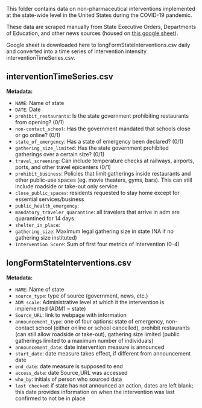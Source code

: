 This folder contains data on non-pharmaceutical interventions implemented at the state-wide level in the United States during the COVID-19 pandemic.

These data are scraped manually from State Executive Orders, Departments of Education, and other news sources (housed on [this google sheet](https://docs.google.com/spreadsheets/d/1_mk1J3ElMH5EmPILcrx8s1KqHqdQYXCWroJeKTR3pV4/edit#gid=221668309)).



Google sheet is downloaded here to longFormStateInterventions.csv daily and converted into a time series of intervention intensity interventionTimeSeries.csv.

## interventionTimeSeries.csv
<b>Metadata:</b> 

- `NAME`: Name of state
- `DATE`: Date
- `prohibit_restaurants`: Is the state government prohibiting restaurants from opening? (0/1)
- `non-contact_school`: Has the government mandated that schools close or go online? (0/1)
- `state_of_emergency`: Has a state of emergency been declared? (0/1)
- `gathering_size_limited`: Has the state government prohibited gatherings over a certain size? (0/1)
- `travel_screening`: Can include temperature checks at railways, airports, ports, and other travel epicenters (0/1)
- `prohibit_business`: Policies that limit gatherings inside restaurants and other public-use spaces (eg. movie theaters, gyms, bars). This can still include roadside or take-out only service
- `close_public_spaces`: residents requested to stay home except for essential services/business
- `public_health_emergency`: 
- `mandatory_traveler_quarantine`: all travelers that arrive in adm are quarantined for 14 days
- `shelter_in_place`: 
- `gathering_size`: Maximum legal gathering size in state (NA if no gathering size instituted)
- `Intervention Score`: Sum of first four metrics of intervention (0-4) 
 
 ## longFormStateInterventions.csv  
 <b>Metadata:</b>
- `NAME`: Name of state
- `source_type`: type of source (government, news, etc.)
- `ADM_scale`: Administrative level at which it the intervention is implemented (ADM1 = state)
- `Source_URL`: link to webpage with information
- `announcement_type`: one of four options: state of emergency, non-contact school (either online or school cancelled), prohibit restaurants (can still allow roadside or take-out), gathering size limited (public gatherings limited to a maximum number of individuals)
- `announcement_date`: date intervention measure is announced
- `start_date`: date measure takes effect, if different from announcement date
- `end_date`: date measure is supposed to end
- `access_date`: date Source_URL was accessed
- `who_by`: initials of person who sourced data
- `last checked`: if state has not announced an action, dates are left blank; this date provides information on when the intervention was last confirmed to not be in place
